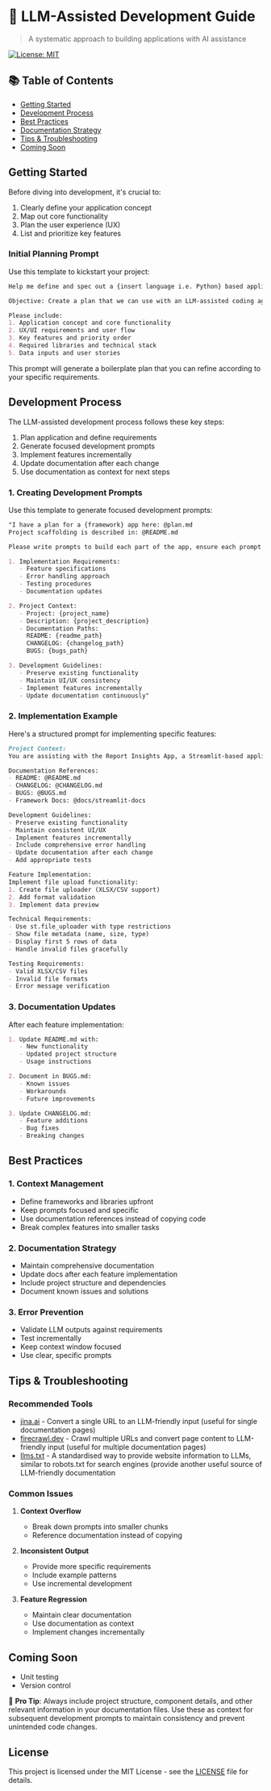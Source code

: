 # 🤖 LLM-Assisted Development Guide

> A systematic approach to building applications with AI assistance

[![License: MIT](https://img.shields.io/badge/License-MIT-yellow.svg)](https://opensource.org/licenses/MIT)

## 📚 Table of Contents
- [Getting Started](#getting-started)
- [Development Process](#development-process)
- [Best Practices](#best-practices)
- [Documentation Strategy](#documentation-strategy)
- [Tips & Troubleshooting](#tips--troubleshooting)
- [Coming Soon](#coming-soon)

## Getting Started

Before diving into development, it's crucial to:
1. Clearly define your application concept
2. Map out core functionality
3. Plan the user experience (UX)
4. List and prioritize key features

### Initial Planning Prompt
Use this template to kickstart your project:
```markdown
Help me define and spec out a {insert language i.e. Python} based application using {insert framework i.e. Streamlit}.

Objective: Create a plan that we can use with an LLM-assisted coding agent/IDE to generate code based on our prompts.

Please include:
1. Application concept and core functionality
2. UX/UI requirements and user flow
3. Key features and priority order
4. Required libraries and technical stack
5. Data inputs and user stories
```

This prompt will generate a boilerplate plan that you can refine according to your specific requirements.

## Development Process

The LLM-assisted development process follows these key steps:
1. Plan application and define requirements
2. Generate focused development prompts
3. Implement features incrementally
4. Update documentation after each change
5. Use documentation as context for next steps

### 1. Creating Development Prompts
Use this template to generate focused development prompts:
```markdown
"I have a plan for a {framework} app here: @plan.md
Project scaffolding is described in: @README.md

Please write prompts to build each part of the app, ensure each prompt includes:

1. Implementation Requirements:
   - Feature specifications
   - Error handling approach
   - Testing procedures
   - Documentation updates

2. Project Context:
   - Project: {project_name}
   - Description: {project_description}
   - Documentation Paths:
     README: {readme_path}
     CHANGELOG: {changelog_path}
     BUGS: {bugs_path}

3. Development Guidelines:
   - Preserve existing functionality
   - Maintain UI/UX consistency
   - Implement features incrementally
   - Update documentation continuously"
```

### 2. Implementation Example
Here's a structured prompt for implementing specific features:
```markdown
Project Context:
You are assisting with the Report Insights App, a Streamlit-based application for analyzing ad server reports.

Documentation References:
- README: @README.md 
- CHANGELOG: @CHANGELOG.md 
- BUGS: @BUGS.md
- Framework Docs: @docs/streamlit-docs 

Development Guidelines:
- Preserve existing functionality
- Maintain consistent UI/UX
- Implement features incrementally
- Include comprehensive error handling
- Update documentation after each change
- Add appropriate tests

Feature Implementation:
Implement file upload functionality:
1. Create file uploader (XLSX/CSV support)
2. Add format validation
3. Implement data preview

Technical Requirements:
- Use st.file_uploader with type restrictions
- Show file metadata (name, size, type)
- Display first 5 rows of data
- Handle invalid files gracefully

Testing Requirements:
- Valid XLSX/CSV files
- Invalid file formats
- Error message verification
```

### 3. Documentation Updates
After each feature implementation:
```markdown
1. Update README.md with:
   - New functionality
   - Updated project structure
   - Usage instructions

2. Document in BUGS.md:
   - Known issues
   - Workarounds
   - Future improvements

3. Update CHANGELOG.md:
   - Feature additions
   - Bug fixes
   - Breaking changes
```

## Best Practices

### 1. Context Management
- Define frameworks and libraries upfront
- Keep prompts focused and specific
- Use documentation references instead of copying code
- Break complex features into smaller tasks

### 2. Documentation Strategy
- Maintain comprehensive documentation
- Update docs after each feature implementation
- Include project structure and dependencies
- Document known issues and solutions

### 3. Error Prevention
- Validate LLM outputs against requirements
- Test incrementally
- Keep context window focused
- Use clear, specific prompts

## Tips & Troubleshooting

### Recommended Tools
- [jina.ai](https://jina.ai) - Convert a single URL to an LLM-friendly input (useful for single documentation pages)
- [firecrawl.dev](https://firecrawl.dev) - Crawl multiple URLs and convert page content to LLM-friendly input (useful for multiple documentation pages)
- [llms.txt](https://llmstxt.org/) - A standardised way to provide website information to LLMs, similar to robots.txt for search engines (provide another useful source of LLM-friendly documentation
### Common Issues
1. **Context Overflow**
   - Break down prompts into smaller chunks
   - Reference documentation instead of copying

2. **Inconsistent Output**
   - Provide more specific requirements
   - Include example patterns
   - Use incremental development

3. **Feature Regression**
   - Maintain clear documentation
   - Use documentation as context
   - Implement changes incrementally

## Coming Soon

- Unit testing
- Version control

📝 **Pro Tip**: Always include project structure, component details, and other relevant information in your documentation files. Use these as context for subsequent development prompts to maintain consistency and prevent unintended code changes.

## License
This project is licensed under the MIT License - see the [LICENSE](https://opensource.org/license/MIT) file for details.

